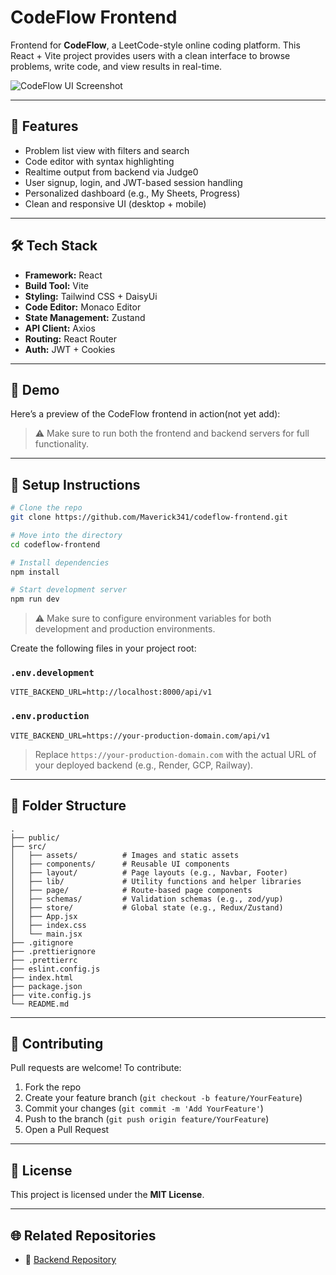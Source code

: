 # CodeFlow Frontend

Frontend for **CodeFlow**, a LeetCode-style online coding platform. This React + Vite project provides users with a clean interface to browse problems, write code, and view results in real-time.


![CodeFlow UI Screenshot](./src/assets/codeflow-ui.png)

---

## 🚀 Features

- Problem list view with filters and search
- Code editor with syntax highlighting
- Realtime output from backend via Judge0
- User signup, login, and JWT-based session handling
- Personalized dashboard (e.g., My Sheets, Progress)
- Clean and responsive UI (desktop + mobile)

---

## 🛠️ Tech Stack

- **Framework:** React
- **Build Tool:** Vite
- **Styling:** Tailwind CSS + DaisyUi
- **Code Editor:** Monaco Editor
- **State Management:** Zustand
- **API Client:** Axios
- **Routing:** React Router
- **Auth:** JWT + Cookies

---

## 📸 Demo

Here’s a preview of the CodeFlow frontend in action(not yet add):

<!-- ![CodeFlow UI](./src/assets/codeflow-ui.png) -->
<!-- Or use an external link: ![CodeFlow UI](https://yourhost.com/codeflow-ui.png) -->

> ⚠️ Make sure to run both the frontend and backend servers for full functionality.

---

## 🔧 Setup Instructions

```bash
# Clone the repo
git clone https://github.com/Maverick341/codeflow-frontend.git

# Move into the directory
cd codeflow-frontend

# Install dependencies
npm install

# Start development server
npm run dev
```

> ⚠️ Make sure to configure environment variables for both development and production environments.

Create the following files in your project root:

### `.env.development`
```env
VITE_BACKEND_URL=http://localhost:8000/api/v1
```

### `.env.production`
```env
VITE_BACKEND_URL=https://your-production-domain.com/api/v1
```

> Replace `https://your-production-domain.com` with the actual URL of your deployed backend (e.g., Render, GCP, Railway).

---

## 🧩 Folder Structure

```
.
├── public/              
├── src/
│   ├── assets/          # Images and static assets
│   ├── components/      # Reusable UI components
│   ├── layout/          # Page layouts (e.g., Navbar, Footer)
│   ├── lib/             # Utility functions and helper libraries
│   ├── page/            # Route-based page components
│   ├── schemas/         # Validation schemas (e.g., zod/yup)
│   ├── store/           # Global state (e.g., Redux/Zustand)
│   ├── App.jsx
│   ├── index.css
│   └── main.jsx
├── .gitignore
├── .prettierignore
├── .prettierrc
├── eslint.config.js
├── index.html
├── package.json
├── vite.config.js
└── README.md
```

---

## 🤝 Contributing

Pull requests are welcome! To contribute:

1. Fork the repo
2. Create your feature branch (`git checkout -b feature/YourFeature`)
3. Commit your changes (`git commit -m 'Add YourFeature'`)
4. Push to the branch (`git push origin feature/YourFeature`)
5. Open a Pull Request

---

## 📄 License

This project is licensed under the **MIT License**.

---

## 🌐 Related Repositories

- 🔗 [Backend Repository](https://github.com/Maverick341/codeflow-backend)
